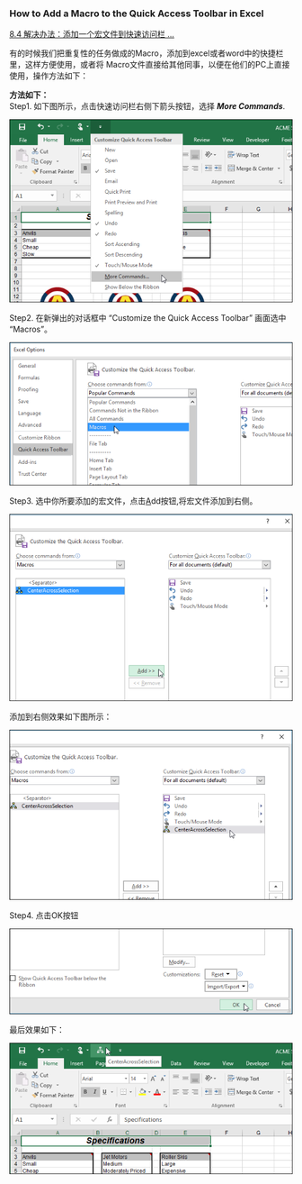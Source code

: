 ### How to Add a Macro to the Quick Access Toolbar in Excel

[8.4 解决办法：添加一个宏文件到快速访问栏 ...](#8.4)

有的时候我们把重复性的任务做成的Macro，添加到excel或者word中的快捷栏里，这样方便使用，或者将
Macro文件直接给其他同事，以便在他们的PC上直接使用，操作方法如下：

**方法如下：**   
Step1.  如下图所示，点击快速访问栏右侧下箭头按钮，选择 <b>*More Commands*</b>.

![Alt text](doc\source\images\macro2quicktoolbar\01_selecting_more_commands.png)   

Step2.  在新弹出的对话框中 “Customize the Quick Access Toolbar” 画面选中 “Macros”。

![Alt text](doc\source\images\macro2quicktoolbar\02_selecting_macros.png)  

Step3.  选中你所要添加的宏文件，点击<u>A</u>dd按钮,将宏文件添加到右侧。

![Alt text](doc\source\images\macro2quicktoolbar\03_clicking_add.png)  

添加到右侧效果如下图所示：

![Alt text](doc\source\images\macro2quicktoolbar\04_macro_added_to_qat_list.png)  

Step4.  点击OK按钮

![Alt text](doc\source\images\macro2quicktoolbar\05_clicking_ok2.png)  

最后效果如下：   

![Alt text](doc\source\images\macro2quicktoolbar\00_lead_image_macro_on_qat.png)  
